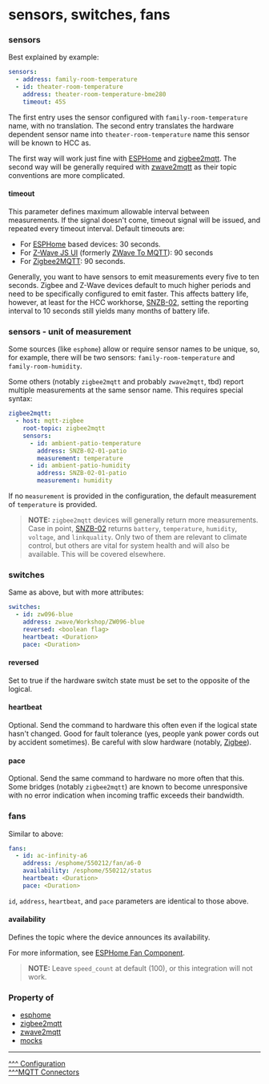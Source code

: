 sensors, switches, fans
==

### sensors

Best explained by example:
```yaml
sensors:
  - address: family-room-temperature
  - id: theater-room-temperature
    address: theater-room-temperature-bme280
    timeout: 45S
```

The first entry uses the sensor configured with `family-room-temperature` name, with no translation.
The second entry translates the hardware dependent sensor name into `theater-room-temperature` name this sensor will be known to HCC as.

The first way will work just fine with [ESPHome](https://esphome.io/) and [zigbee2mqtt](https://www.zigbee2mqtt.io/).
The second way will be generally required with [zwave2mqtt](https://github.com/zwave-js/zwave-js-ui) as their topic conventions are more complicated.

#### timeout
This parameter defines maximum allowable interval between measurements. If the signal doesn't come, timeout signal will be issued, and repeated every timeout interval. Default timeouts are:

* For [ESPHome](https://esphome.io/) based devices: 30 seconds.
* For [Z-Wave JS UI](https://github.com/zwave-js/zwave-js-ui#z-wave-js-ui) (formerly [ZWave To MQTT](https://github.com/OpenZWave/Zwave2Mqtt#zwave-to-mqtt)): 90 seconds
* For [Zigbee2MQTT](https://www.zigbee2mqtt.io/): 90 seconds.

Generally, you want to have sensors to emit measurements every five to ten seconds. 
Zigbee and Z-Wave devices default to much higher periods and need to be specifically configured to emit faster. 
This affects battery life, however, at least for the HCC workhorse, [SNZB-02](https://www.zigbee2mqtt.io/devices/SNZB-02.html), setting the reporting interval to 10 seconds still yields many months of battery life.

### sensors - unit of measurement

Some sources (like `esphome`) allow or require sensor names to be unique, so, for example, there will be two sensors: `family-room-temperature` and `family-room-humidity`.

Some others (notably `zigbee2mqtt` and probably `zwave2mqtt`, tbd) report multiple measurements at the same sensor name. This requires special syntax:

```yaml
zigbee2mqtt:
  - host: mqtt-zigbee
    root-topic: zigbee2mqtt
    sensors:
      - id: ambient-patio-temperature
        address: SNZB-02-01-patio
        measurement: temperature
      - id: ambient-patio-humidity
        address: SNZB-02-01-patio
        measurement: humidity
```

If no `measurement` is provided in the configuration, the default measurement of `temperature` is provided.

> **NOTE:** `zigbee2mqtt` devices will generally return more measurements. Case in point, [SNZB-02](https://www.zigbee2mqtt.io/devices/SNZB-02.html) returns `battery`, `temperature`, `humidity`, `voltage`, and `linkquality`. Only two of them are relevant to climate control, but others are vital for system health and will also be available. This will be covered elsewhere.

### switches
Same as above, but with more attributes:
```yaml
switches:
  - id: zw096-blue
    address: zwave/Workshop/ZW096-blue
    reversed: <boolean flag>
    heartbeat: <Duration>
    pace: <Duration>
```

#### reversed
Set to true if the hardware switch state must be set to the opposite of the logical.

#### heartbeat
Optional. Send the command to hardware this often even if the logical state hasn't changed. Good for fault tolerance (yes, people yank power cords out by accident sometimes). Be careful with slow hardware (notably, [Zigbee](./zigbee2mqtt.md)).

#### pace
Optional. Send the same command to hardware no more often that this. Some bridges (notably `zigbee2mqtt`) are known to become unresponsive with no error indication when incoming traffic exceeds their bandwidth.

### fans
Similar to above:
```yaml
fans:
  - id: ac-infinity-a6
    address: /esphome/550212/fan/a6-0
    availability: /esphome/550212/status
    heartbeat: <Duration>
    pace: <Duration>
```
`id`, `address`, `heartbeat`, and `pace` parameters are identical to those above.

#### availability
Defines the topic where the device announces its availability.

For more information, see [ESPHome Fan Component](https://esphome.io/components/fan/).

> **NOTE:** Leave `speed_count` at default (100), or this integration will not work.

### Property of
* [esphome](./esphome.md)
* [zigbee2mqtt](./zigbee2mqtt.md)
* [zwave2mqtt](./zwave2mqtt.md)
* [mocks](./mocks.md)

---
[^^^ Configuration](./index.md)  
[^^^MQTT Connectors](./mqtt.md)
